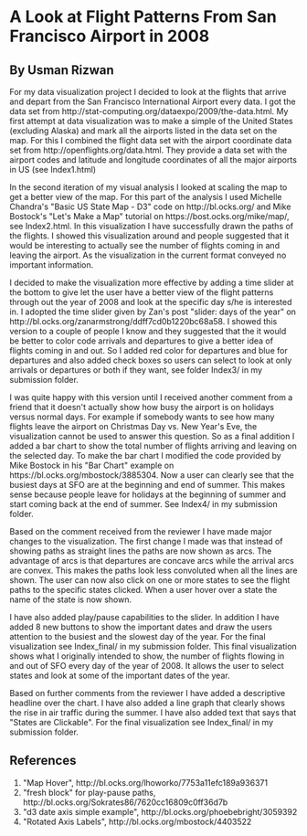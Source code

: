 <html>
<body>

  <h1>A Look at Flight Patterns From San Francisco Airport in 2008</h1>
  <h2>By Usman Rizwan</h2>

  <p>For my data visualization project I decided to look at the flights that arrive and depart from the San Francisco International Airport every data. I got the data set from http://stat-computing.org/dataexpo/2009/the-data.html. My first attempt at data visualization was to make a simple of the United States (excluding Alaska) and mark all the airports listed in the data set on the map. For this I combined the flight data set with the airport coordinate data set from http://openflights.org/data.html. They provide a data set with the airport codes and latitude and longitude coordinates of all the major airports in US (see Index1.html)</p>

<p>
In the second iteration of my visual analysis I looked at scaling the map to get a better view of the map. For this part of the analysis I used Michelle Chandra's "Basic US State Map - D3" code on http://bl.ocks.org/ and Mike Bostock's "Let's Make a Map" tutorial on https://bost.ocks.org/mike/map/, see Index2.html. In this visualization I have successfully drawn the paths of the flights. I showed this visualization around and people suggested that it would be interesting to actually see the number of flights coming in and leaving the airport. As the visualization in the current format conveyed no important information. 
</p>

<p>
I decided to make the visualization more effective by adding a time slider at the bottom to give let the user have a better view of the flight patterns through out the year of 2008 and look at the specific day s/he is interested in. I adopted the time slider given by Zan's post "slider: days of the year" on http://bl.ocks.org/zanarmstrong/ddff7cd0b1220bc68a58. I showed this version to a couple of people I know and they suggested that the it would be better to color code arrivals and departures to give a better idea of flights coming in and out. So I added red color for departures and blue for departures and also added check boxes so users can select to look at only arrivals or departures or both if they want, see folder Index3/ in my submission folder.
</p>

<p>
  I was quite happy with this version until I received another comment from a friend that it doesn't actually show how busy the airport is on holidays versus normal days. For example if somebody wants to see how many flights leave the airport on Christmas Day vs. New Year's Eve, the visualization cannot be used to answer this question. So as a final addition I added a bar chart to show the total number of flights arriving and leaving on the selected day. To make the bar chart I modified the code provided by Mike Bostock in his "Bar Chart" example on https://bl.ocks.org/mbostock/3885304. Now a user can clearly see that the busiest days at SFO are at the beginning and end of summer. This makes sense because people leave for holidays at the beginning of summer and start coming back at the end of summer. See Index4/ in my submission folder.
</p>

  <p>
  Based on the comment received from the reviewer I have made major changes to the visualization. The first change I made was that instead of showing paths as straight lines the paths are now shown as arcs. The advantage of arcs is that departures are concave arcs while the arrival arcs are convex. This makes the paths look less convoluted when all the lines are shown. The user can now also click on one or more states to see the flight paths to the specific states clicked. When a user hover over a state the name of the state is now shown.
  </p>

<p>
  I have also added play/pause capabilities to the slider. In addition I have added 8 new buttons to show the important dates and draw the users attention to the busiest and the slowest day of the year. For the final visualization see Index_final/ in my submission folder. This final visualization shows what I originally intended to show, the number of flights flowing in and out of SFO every day of the year of 2008. It allows the user to select states and look at some of the important dates of the year.
</p>

<p>
  Based on further comments from the reviewer I have added a descriptive headline over the chart. I have also added a line graph that clearly shows the rise in air traffic during the summer. I have also added text that says that "States are Clickable". For the final visualization see Index_final/ in my submission folder.
</p>

<h2>References</h2>
<ol>
  <li>"Map Hover", http://bl.ocks.org/lhoworko/7753a11efc189a936371</li>
  <li>"fresh block" for play-pause paths, http://bl.ocks.org/Sokrates86/7620cc16809c0ff36d7b</li>
  <li>"d3 date axis simple example", http://bl.ocks.org/phoebebright/3059392
    <li>"Rotated Axis Labels", http://bl.ocks.org/mbostock/4403522
</ol>

    

</body>
</html>
